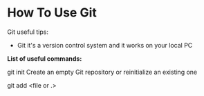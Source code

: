 # How To Use Git 
Git useful tips:
- Git it's a version control system and it works on your local PC

<B>List of useful commands:</B>

git init <project>
Create an empty Git repository or reinitialize an existing one

git add <file or .>



